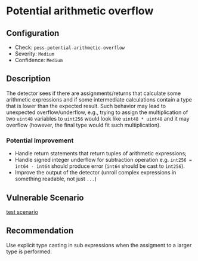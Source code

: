 # Potential arithmetic overflow

## Configuration
* Check: `pess-potential-arithmetic-overflow`
* Severity: `Medium`
* Confidence: `Medium`

## Description
The detector sees if there are assignments/returns that calculate some arithmetic expressions and if some intermediate calculations
contain a type that is lower than the expected result. Such behavior may lead to unexpected overflow/underflow, e.g., trying to assign the multiplication of two `uint48` variables to `uint256` would look like `uint48 * uint48` and it may overflow (however, the final type would fit such multiplication).

### Potential Improvement
- Handle return statements that return tuples of arithmetic expressions;
- Handle signed integer underflow for subtraction operation e.g. `int256 = int64 - int64` should produce error (`int64` should be cast to `int256`).
- Improve the output of the detector (unroll complex expressions in something readable, not just `...`)

## Vulnerable Scenario
[test scenario](../tests/potential_arith_overflow.sol)

## Recommendation
Use explicit type casting in sub expressions when the assigment to a larger type is performed.